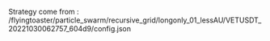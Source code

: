 Strategy come from : /flyingtoaster/particle_swarm/recursive_grid/longonly_01_lessAU/VETUSDT_20221030062757_604d9/config.json